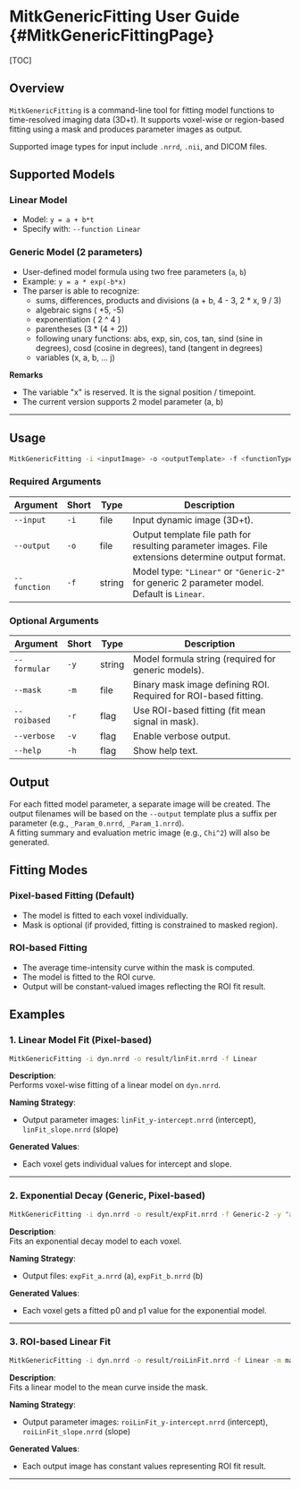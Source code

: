 # MitkGenericFitting User Guide {#MitkGenericFittingPage}

[TOC]

## Overview

`MitkGenericFitting` is a command-line tool for fitting model functions to time-resolved imaging data (3D+t). It supports voxel-wise or region-based fitting using a mask and produces parameter images as output.

Supported image types for input include `.nrrd`, `.nii`, and DICOM files.

## Supported Models

### Linear Model
- Model: `y = a + b*t`
- Specify with: `--function Linear`

### Generic Model (2 parameters)
- User-defined model formula using two free parameters (`a`, `b`)
- Example: `y = a * exp(-b*x)`
- The parser is able to recognize:
  - sums, differences, products and divisions (a + b, 4 - 3, 2 * x, 9 / 3)
  - algebraic signs ( +5, -5)
  - exponentiation ( 2 ^ 4 )
  - parentheses (3 * (4 + 2))
  - following unary functions: abs, exp, sin, cos, tan, sind (sine in degrees), cosd (cosine in degrees), tand (tangent in degrees)
  - variables (x, a, b, ... j)

**Remarks**
- The variable "x" is reserved. It is the signal position / timepoint.
- The current version supports 2 model parameter (a, b)
---

## Usage

```bash
MitkGenericFitting -i <inputImage> -o <outputTemplate> -f <functionType> [options]
```

### Required Arguments

| Argument        | Short | Type   | Description |
|----------------|-------|--------|-------------|
| `--input`       | `-i`  | file   | Input dynamic image (3D+t). |
| `--output`      | `-o`  | file   | Output template file path for resulting parameter images. File extensions determine output format. |
| `--function`      | `-f`  | string | Model type: `"Linear"` or `"Generic-2"` for generic 2 parameter model. Default is `Linear`. |


### Optional Arguments

| Argument        | Short | Type   | Description |
|-----------------|-------|--------|-------------|
| `--formular`      | `-y`  | string | Model formula string (required for generic models). |
| `--mask`         | `-m`  | file   | Binary mask image defining ROI. Required for ROI-based fitting. |
| `--roibased`     | `-r`  | flag   | Use ROI-based fitting (fit mean signal in mask). |
| `--verbose`      | `-v`  | flag   | Enable verbose output. |
| `--help`         | `-h`  | flag   | Show help text. |


## Output

For each fitted model parameter, a separate image will be created. The output filenames will be based on the `--output` template plus a suffix per parameter (e.g., `_Param_0.nrrd`, `_Param_1.nrrd`).  
A fitting summary and evaluation metric image (e.g., `Chi^2`) will also be generated.

## Fitting Modes

### Pixel-based Fitting (Default)

- The model is fitted to each voxel individually.
- Mask is optional (if provided, fitting is constrained to masked region).

### ROI-based Fitting

- The average time-intensity curve within the mask is computed.
- The model is fitted to the ROI curve.
- Output will be constant-valued images reflecting the ROI fit result.


## Examples

### 1. Linear Model Fit (Pixel-based)

```bash
MitkGenericFitting -i dyn.nrrd -o result/linFit.nrrd -f Linear
```

**Description**:  
Performs voxel-wise fitting of a linear model on `dyn.nrrd`.

**Naming Strategy**:
- Output parameter images: `linFit_y-intercept.nrrd` (intercept), `linFit_slope.nrrd` (slope)

**Generated Values**:
- Each voxel gets individual values for intercept and slope.

---

### 2. Exponential Decay (Generic, Pixel-based)

```bash
MitkGenericFitting -i dyn.nrrd -o result/expFit.nrrd -f Generic-2 -y "a*exp(-b*x)"
```

**Description**:  
Fits an exponential decay model to each voxel.

**Naming Strategy**:
- Output files: `expFit_a.nrrd` (a), `expFit_b.nrrd` (b)

**Generated Values**:
- Each voxel gets a fitted p0 and p1 value for the exponential model.

---

### 3. ROI-based Linear Fit

```bash
MitkGenericFitting -i dyn.nrrd -o result/roiLinFit.nrrd -f Linear -m mask.nrrd -r
```

**Description**:  
Fits a linear model to the mean curve inside the mask.

**Naming Strategy**:
- Output parameter images: `roiLinFit_y-intercept.nrrd` (intercept), `roiLinFit_slope.nrrd` (slope)

**Generated Values**:
- Each output image has constant values representing ROI fit result.

---